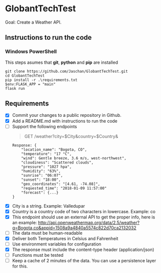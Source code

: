 # GlobantTechTest

Goal: Create a Weather API.

## Instructions to run the code

### Windows PowerShell

This steps asumes that **git**, **python** and **pip** are installed

```
git clone https://github.com/Jaschan/GlobantTechTest.git
cd GlobantTechTest
pip install -r .\requirements.txt
$env:FLASK_APP = "main"
flask run
```

## Requirements

- [x] Commit your changes to a public repository in Github.
- [x] Add a README.md with instructions to run the code
- [ ] Support the following endpoints
  > GET /weather?city=$City&country=$Country&
  ```
  Response: {
	  "location_name": "Bogota, CO",
	  "temperature": "17 °C",
	  "wind": Gentle breeze, 3.6 m/s, west-northwest",
	  "cloudiness": "Scattered clouds",
	  "pressure": "1027 hpa",
	  "humidity": "63%",
	  "sunrise": "06:07",
	  "sunset": "18:00",
	  "geo_coordinates": "[4.61, -74.08]",
	  "requested_time": "2018-01-09 11:57:00"
	  "forecast": {...}
  }
  ```
- [x] City is a string. Example: Valledupar
- [x] Country is a country code of two characters in lowercase. Example: co
- [x] This endpoint should use an external API to get the proper info, here is an example: http://api.openweathermap.org/data/2.5/weather?q=Bogota,co&appid=1508a9a4840a5574c822d70ca2132032
- [ ] The data must be human-readable
- [x] Deliver both Temperatures in Celsius and Fahrenheit
- [ ] Use environment variables for configuration
- [x] The response must include the content-type header (application/json)
- [ ] Functions must be tested
- [ ] Keep a cache of 2 minutes of the data. You can use a persistence layer for this.
